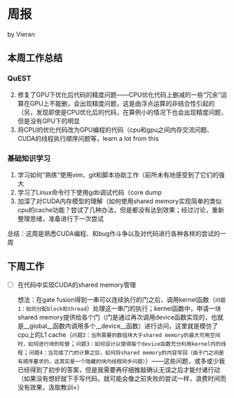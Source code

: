 # 周报

by Vieran

## 本周工作总结

### QuEST

2. 修复了GPU下优化后代码的精度问题——CPU优化代码上删减的一些“冗余”运算在GPU上不能删，会出现精度问题，这是由浮点运算的非结合性引起的（另，发现即使是CPU优化后的代码，在算例小的情况下也会出现精度问题，但是没有GPU下的明显
2. 将CPU的优化代码改为GPU编程的代码（cpu和gpu之间内存交流问题、CUDA的线程执行顺序问题等，learn a lot from this

### 基础知识学习

1. 学习如何“熟练”使用vim、git和脚本协助工作（前所未有地感受到了它们的强大
2. 学习了Linux命令行下使用gdb调试代码（core dump
3. 加深了对CUDA内存模型的理解（如何使用shared memory实现简单的类似cpu的cache功能？尝试了几种办法，但是都没有达到效果；经过讨论，重新整理思绪，准备进行下一次尝试

总结：这周是熟悉CUDA编程、和bug作斗争以及对代码进行各种各样的尝试的一周

## 下周工作

- [ ] 在代码中实现CUDA的shared memory管理

  想法：在gate fusion得到一串可以连续执行的门之后，调用kernel函数（`问题1：如何分配block和thread`）处理这一串门的执行；kernel函数中，申请一块shared memory提供给各个门（门是通过再次调用device函数实现的，也就是\_\_global\_\_函数内调用多个\_\_device\_\_函数）进行访问，这里就是模仿了cpu上的L1 cache（`问题2：当所需要的数组块大于shared memory的最大可用空间时，如何进行块的轮替`；`问题3：如何设计以使得每个device函数充分利用kernel内的线程`；`问题4：当完成了门的计算之后，如何将shared memory的内容写回（由于门之间是有顺序要求的，这其实是一个隐藏的块内线程同步问题）`）——这些问题，或多或少我已经得到了初步的答案，但是我需要再仔细推敲确认无误之后才能付诸行动（如果没有想好就下手写代码，就可能会像之前失败的尝试一样，浪费时间而没有效果，汲取教训×）